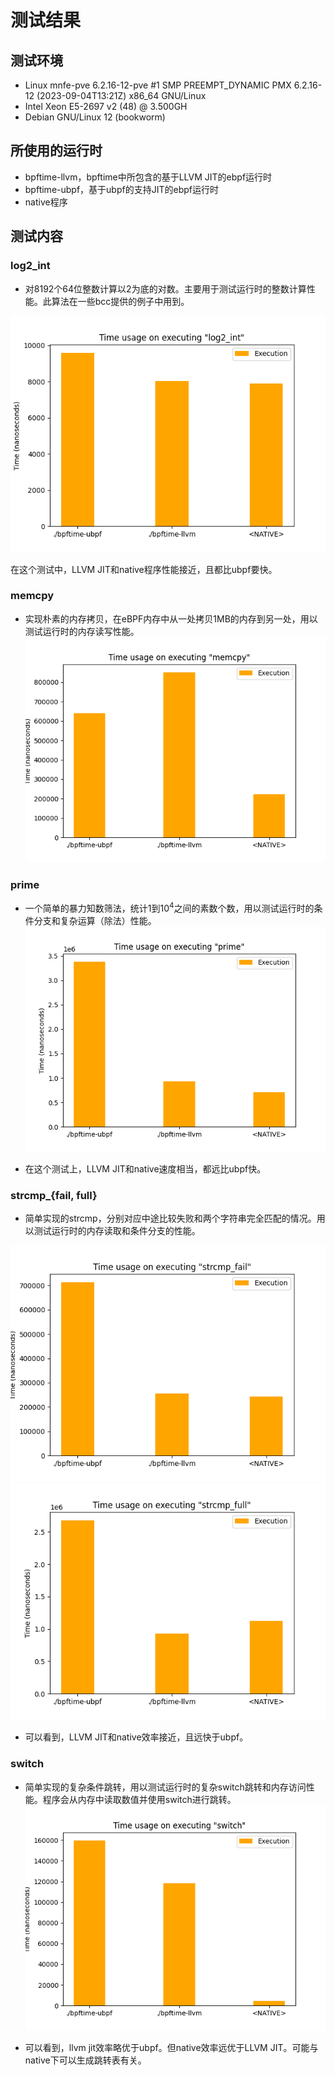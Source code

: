 # 测试结果
## 测试环境
- Linux mnfe-pve 6.2.16-12-pve #1 SMP PREEMPT_DYNAMIC PMX 6.2.16-12 (2023-09-04T13:21Z) x86_64 GNU/Linux
- Intel Xeon E5-2697 v2 (48) @ 3.500GH
- Debian GNU/Linux 12 (bookworm)
## 所使用的运行时
- bpftime-llvm，bpftime中所包含的基于LLVM JIT的ebpf运行时
- bpftime-ubpf，基于ubpf的支持JIT的ebpf运行时
- native程序
## 测试内容

### log2_int

- 对8192个64位整数计算以2为底的对数。主要用于测试运行时的整数计算性能。此算法在一些bcc提供的例子中用到。

![结果](example-output/log2_int.execution.png)

在这个测试中，LLVM JIT和native程序性能接近，且都比ubpf要快。

### memcpy
- 实现朴素的内存拷贝，在eBPF内存中从一处拷贝1MB的内存到另一处，用以测试运行时的内存读写性能。
![结果](example-output/memcpy.execution.png)

### prime
- 一个简单的暴力知数筛法，统计1到$10^4$之间的素数个数，用以测试运行时的条件分支和复杂运算（除法）性能。
![img](example-output/prime.execution.png)

- 在这个测试上，LLVM JIT和native速度相当，都远比ubpf快。

### strcmp_{fail, full}

- 简单实现的strcmp，分别对应中途比较失败和两个字符串完全匹配的情况。用以测试运行时的内存读取和条件分支的性能。

![img](example-output/strcmp_fail.execution.png)
![img](example-output/strcmp_full.execution.png)

- 可以看到，LLVM JIT和native效率接近，且远快于ubpf。

### switch

- 简单实现的复杂条件跳转，用以测试运行时的复杂switch跳转和内存访问性能。程序会从内存中读取数值并使用switch进行跳转。
![img](example-output/switch.execution.png)

- 可以看到，llvm jit效率略优于ubpf。但native效率远优于LLVM JIT。可能与native下可以生成跳转表有关。
